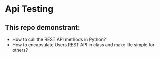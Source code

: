 # Api Testing

## This repo demonstrant: 
- How to call the REST API methods in Python? 
- How to encapsulate Users REST API in class and make life simple for others? 
